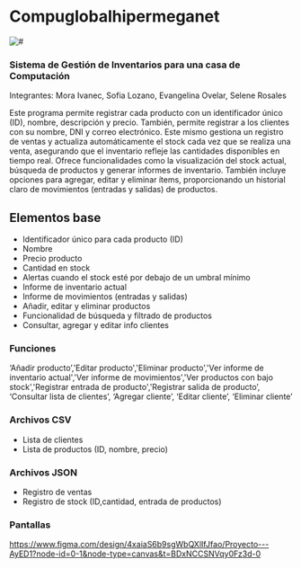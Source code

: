 # Compuglobalhipermeganet
<p align="left">
    <img src="https://preview.redd.it/compuglobalhypermeganet-junior-vice-president-homer-simpson-v0-wb88kv5yshed1.jpeg?auto=webp&s=1ff2e8218b2208488f16448c8d20b3857fc8dbd0" alt="#">
</p>

### Sistema de Gestión de Inventarios para una casa de Computación
Integrantes: Mora Ivanec, Sofia Lozano, Evangelina Ovelar, Selene Rosales

Este programa permite registrar cada producto con un identificador único (ID), nombre, descripción y precio. También, permite registrar a los clientes con su nombre, DNI y correo electrónico. 
Este mismo gestiona un registro de ventas y actualiza automáticamente el stock cada vez que se realiza una venta, asegurando que el inventario refleje las cantidades disponibles en tiempo real.
Ofrece funcionalidades como la visualización del stock actual, búsqueda de productos y generar informes de inventario. También incluye opciones para agregar, editar y eliminar ítems, proporcionando un historial claro de movimientos (entradas y salidas) de productos. 

## Elementos base
- Identificador único para cada producto (ID)
- Nombre
- Precio producto
- Cantidad en stock
- Alertas cuando el stock esté por debajo de un umbral mínimo
- Informe de inventario actual
- Informe de movimientos (entradas y salidas)
- Añadir, editar y eliminar productos
- Funcionalidad de búsqueda y filtrado de productos
- Consultar, agregar y editar info clientes

### Funciones
‘Añadir producto’,’Editar producto','Eliminar producto','Ver informe de inventario actual','Ver informe de movimientos','Ver productos con bajo stock','Registrar entrada de producto','Registrar salida de producto’, ‘Consultar lista de clientes’, ‘Agregar cliente’, ‘Editar cliente’, ‘Eliminar cliente’

### Archivos CSV
- Lista de clientes
- Lista de productos (ID, nombre, precio)

### Archivos JSON
- Registro de ventas
- Registro de stock (ID,cantidad, entrada de productos)

### Pantallas

https://www.figma.com/design/4xaiaS6b9sgWbQXlIfJfao/Proyecto---AyED1?node-id=0-1&node-type=canvas&t=BDxNCCSNVqy0Fz3d-0
